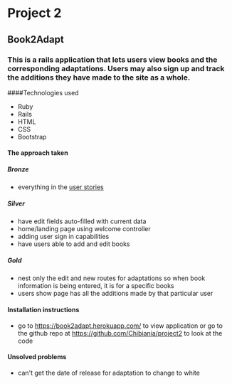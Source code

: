 # Project 2
## Book2Adapt

### This is a rails application that lets users view books and the corresponding adaptations. Users may also sign up and track the additions they have made to the site as a whole.



####Technologies used
- Ruby
- Rails
- HTML
- CSS
- Bootstrap

#### The approach taken
##### Bronze
- everything in the [user stories](https://github.com/Chibiania/project2/blob/master/planning/user_stories.md)


##### Silver
- have edit fields auto-filled with current data
- home/landing page using welcome controller
- adding user sign in capabilities
- have users able to add and edit books

##### Gold
- nest only the edit and new routes for adaptations so when book information is being entered, it is for a specific books
- users show page has all the additions made by that particular user


#### Installation instructions
- go to https://book2adapt.herokuapp.com/ to view application or go to the github repo at https://github.com/Chibiania/project2 to look at the code

#### Unsolved problems
- can't get the date of release for adaptation to change to white
